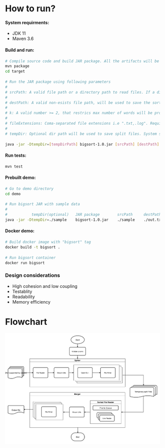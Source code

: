 # How to run?

#### System requirments:
* JDK 11
* Maven 3.6

#### Build and run:
```sh
# Compile source code and build JAR package. All the artifacts will be inside "target" directory.
mvn package
cd target

# Run the JAR package using following parameters
#
# srcPath: A valid file path or a directory path to read files. If a directory, "fileExtensions" need to provide.
#
# destPath: A valid non-esists file path, will be used to save the sorted file.
#
# k: A valid number >= 2, that restrics max number of words will be proccessed at any time.
#
# fileExtensions: Coma-separated file extensions i.e ".txt,.log". Required if "srcPath" is a directory.
#
# tempDir: Optional dir path will be used to save split files. System specific temp dir will be used if not provided.

java -jar -DtempDir=[tempDirPath] bigsort-1.0.jar [srcPath] [destPath] [k] [file extensions(if srcPath is a directory)]
```

#### Run tests:
```sh
mvn test
```

#### Prebuilt demo:
```sh
# Go to demo directory
cd demo

# Run bigsort JAR with sample data
#
#           tempDir(optional)   JAR package        srcPath     destPath     k       file extensions(as srcPath is a directory)
java -jar -DtempDir=./sample    bigsort-1.0.jar    ./sample    ./out.txt    500     .txt
```

#### Docker demo:
```sh
# Build docker image with "bigsort" tag
docker build -t bigsort .

# Run bigsort container
docker run bigsort
```

### Design considerations
* High cohesion and low coupling
* Testablity
* Readability
* Memory efficiency

# Flowchart
![](https://raw.githubusercontent.com/jonayet/bigsort/master/docs/flowchart.svg?sanitize=true)
